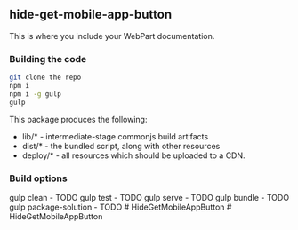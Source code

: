## hide-get-mobile-app-button

This is where you include your WebPart documentation.

### Building the code

```bash
git clone the repo
npm i
npm i -g gulp
gulp
```

This package produces the following:

* lib/* - intermediate-stage commonjs build artifacts
* dist/* - the bundled script, along with other resources
* deploy/* - all resources which should be uploaded to a CDN.

### Build options

gulp clean - TODO
gulp test - TODO
gulp serve - TODO
gulp bundle - TODO
gulp package-solution - TODO
#   H i d e G e t M o b i l e A p p B u t t o n  
 #   H i d e G e t M o b i l e A p p B u t t o n  
 